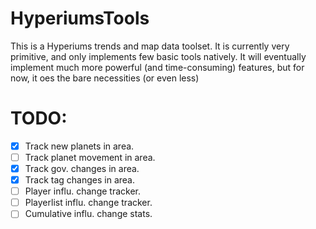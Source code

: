 # HyperiumsTools
This is a Hyperiums trends and map data toolset. It is currently very primitive, and only implements few basic tools natively. It will eventually implement much more powerful (and time-consuming) features, but for now, it oes the bare necessities (or even less)

# TODO:
- [x] Track new planets in area.
- [ ] Track planet movement in area.
- [x] Track gov. changes in area.
- [x] Track tag changes in area.
- [ ] Player influ. change tracker.
- [ ] Playerlist influ. change tracker.
- [ ] Cumulative influ. change stats.
